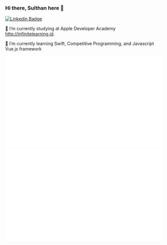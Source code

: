 ### Hi there, Sulthan here 👋
[![Linkedin Badge](https://img.shields.io/badge/-LinkedIn-0e76a8?style=flat-square&logo=Linkedin&logoColor=white)](https://www.linkedin.com/in/mohsulthana/)


🔭 I’m currently studying at Apple Developer Academy http://infinitelearning.id.

🌱 I’m currently learning Swift, Competitive Programming, and Javascript Vue.js framework

![](https://github.com/mohsulthana/github-stats/blob/master/generated/overview.svg)
![](https://github.com/mohsulthana/github-stats/blob/master/generated/languages.svg)
<!--
**mohsulthana/mohsulthana** is a ✨ _special_ ✨ repository because its `README.md` (this file) appears on your GitHub profile.

Here are some ideas to get you started:

- 🔭 I’m currently working on ...
- 🌱 I’m currently learning ...
- 👯 I’m looking to collaborate on ...
- 🤔 I’m looking for help with ...
- 💬 Ask me about ...
- 📫 How to reach me: ...
- 😄 Pronouns: ...
- ⚡ Fun fact: ...
-->
